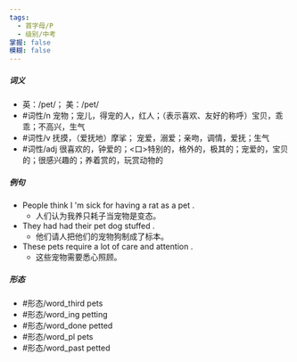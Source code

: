```yaml
---
tags:
  - 首字母/P
  - 级别/中考
掌握: false
模糊: false
---
```

##### 词义
- 英：/pet/； 美：/pet/
- #词性/n  宠物；宠儿，得宠的人，红人；（表示喜欢、友好的称呼）宝贝，乖乖；不高兴，生气
- #词性/v  抚摸，（爱抚地）摩挲； 宠爱，溺爱；亲吻，调情，爱抚；生气
- #词性/adj  很喜欢的，钟爱的；<口>特别的，格外的，极其的；宠爱的，宝贝的；很感兴趣的；养着赏的，玩赏动物的
##### 例句
- People think I 'm sick for having a rat as a pet .
	- 人们认为我养只耗子当宠物是变态。
- They had had their pet dog stuffed .
	- 他们请人把他们的宠物狗制成了标本。
- These pets require a lot of care and attention .
	- 这些宠物需要悉心照顾。
##### 形态
- #形态/word_third pets
- #形态/word_ing petting
- #形态/word_done petted
- #形态/word_pl pets
- #形态/word_past petted
